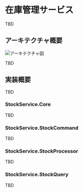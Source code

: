 # 在庫管理サービス

TBD

## アーキテクチャ概要

![アーキテクチャ図]()

TBD

## 実装概要

TBD

### StockService.Core

TBD

### StockService.StockCommand

TBD

### StockService.StockProcessor

TBD

### StockService.StockQuery

TBD
